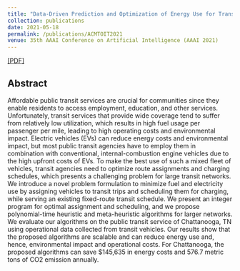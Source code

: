 ```yaml
---
title: "Data-Driven Prediction and Optimization of Energy Use for Transit Fleets of Electric and ICE Vehicles"
collection: publications
date: 2021-05-18
permalink: /publications/ACMTOIT2021
venue: 35th AAAI Conference on Artificial Intelligence (AAAI 2021)
---
```


[[PDF]](https://ojs.aaai.org/index.php/AAAI/article/view/17752)

## Abstract
Affordable public transit services are crucial for communities since they enable residents to access employment, education, and other services. Unfortunately, transit services that provide wide coverage tend to suffer from relatively low utilization, which results in high fuel usage per passenger per mile, leading to high operating costs and environmental impact. Electric vehicles (EVs) can reduce energy costs and environmental impact, but most public transit agencies have to employ them in combination with conventional, internal-combustion engine vehicles due to the high upfront costs of EVs. To make the best use of such a mixed fleet of vehicles, transit agencies need to optimize route assignments and charging schedules, which presents a challenging problem for large transit networks. We introduce a novel problem formulation to minimize fuel and electricity use by assigning vehicles to transit trips and scheduling them for charging, while serving an existing fixed-route transit schedule. We present an integer program for optimal assignment and scheduling, and we propose polynomial-time heuristic and meta-heuristic algorithms for larger networks. We evaluate our algorithms on the public transit service of Chattanooga, TN using operational data collected from transit vehicles. Our results show that the proposed algorithms are scalable and can reduce energy use and, hence, environmental impact and operational costs. For Chattanooga, the proposed algorithms can save $145,635 in energy costs and 576.7 metric tons of CO2 emission annually.